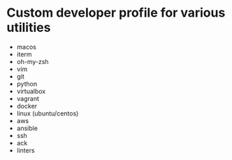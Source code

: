 # Custom developer profile for various utilities

- macos
- iterm
- oh-my-zsh
- vim
- git
- python
- virtualbox
- vagrant
- docker
- linux (ubuntu/centos)
- aws
- ansible
- ssh
- ack
- linters
